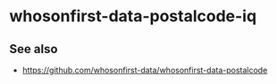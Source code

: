 # whosonfirst-data-postalcode-iq

## See also

* https://github.com/whosonfirst-data/whosonfirst-data-postalcode

